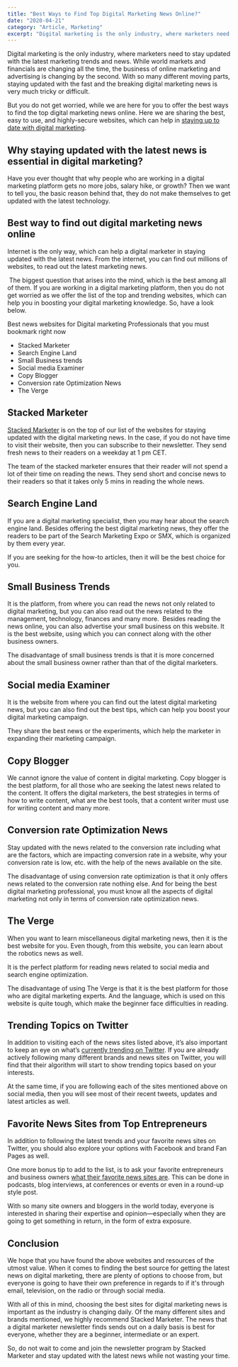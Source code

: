 ```yaml
---
title: "Best Ways to Find Top Digital Marketing News Online?"
date: "2020-04-21"
category: "Article, Marketing"
excerpt: "Digital marketing is the only industry, where marketers need to stay updated with the latest marketing trends and news. While world markets and financials are changing all the time, the business of online marketing and advertising is changing by the second. With so many different moving parts, staying updated with the fast and the breaking"
---
```


Digital marketing is the only industry, where marketers need to stay updated with the latest marketing trends and news. While world markets and financials are changing all the time, the business of online marketing and advertising is changing by the second. With so many different moving parts, staying updated with the fast and the breaking digital marketing news is very much tricky or difficult.

But you do not get worried, while we are here for you to offer the best ways to find the top digital marketing news online. Here we are sharing the best, easy to use, and highly-secure websites, which can help in [staying up to date with digital marketing](https://www.jeffbullas.com/digital-marketing-news-online/).

## Why staying updated with the latest news is essential in digital marketing?

Have you ever thought that why people who are working in a digital marketing platform gets no more jobs, salary hike, or growth? Then we want to tell you, the basic reason behind that, they do not make themselves to get updated with the latest technology.

## Best way to find out digital marketing news online

Internet is the only way, which can help a digital marketer in staying updated with the latest news. From the internet, you can find out millions of websites, to read out the latest marketing news.

 The biggest question that arises into the mind, which is the best among all of them. If you are working in a digital marketing platform, then you do not get worried as we offer the list of the top and trending websites, which can help you in boosting your digital marketing knowledge. So, have a look below.

Best news websites for Digital marketing Professionals that you must bookmark right now

- Stacked Marketer
- Search Engine Land
- Small Business trends
- Social media Examiner
- Copy Blogger
- Conversion rate Optimization News
- The Verge

## Stacked Marketer

[Stacked Marketer](https://zacjohnson.com/stacked-marketer/) is on the top of our list of the websites for staying updated with the digital marketing news. In the case, if you do not have time to visit their website, then you can subscribe to their newsletter. They send fresh news to their readers on a weekday at 1 pm CET.

The team of the stacked marketer ensures that their reader will not spend a lot of their time on reading the news. They send short and concise news to their readers so that it takes only 5 mins in reading the whole news.

## Search Engine Land

If you are a digital marketing specialist, then you may hear about the search engine land. Besides offering the best digital marketing news, they offer the readers to be part of the Search Marketing Expo or SMX, which is organized by them every year.

If you are seeking for the how-to articles, then it will be the best choice for you.

## Small Business Trends

It is the platform, from where you can read the news not only related to digital marketing, but you can also read out the news related to the management, technology, finances and many more.  Besides reading the news online, you can also advertise your small business on this website. It is the best website, using which you can connect along with the other business owners.

The disadvantage of small business trends is that it is more concerned about the small business owner rather than that of the digital marketers.

## Social media Examiner

It is the website from where you can find out the latest digital marketing news, but you can also find out the best tips, which can help you boost your digital marketing campaign.

They share the best news or the experiments, which help the marketer in expanding their marketing campaign.

## Copy Blogger

We cannot ignore the value of content in digital marketing. Copy blogger is the best platform, for all those who are seeking the latest news related to the content. It offers the digital marketers, the best strategies in terms of how to write content, what are the best tools, that a content writer must use for writing content and many more.

## Conversion rate Optimization News

Stay updated with the news related to the conversion rate including what are the factors, which are impacting conversion rate in a website, why your conversion rate is low, etc. with the help of the news available on the site.

The disadvantage of using conversion rate optimization is that it only offers news related to the conversion rate nothing else. And for being the best digital marketing professional, you must know all the aspects of digital marketing not only in terms of conversion rate optimization news.

## The Verge

When you want to learn miscellaneous digital marketing news, then it is the best website for you. Even though, from this website, you can learn about the robotics news as well.

It is the perfect platform for reading news related to social media and search engine optimization.

The disadvantage of using The Verge is that it is the best platform for those who are digital marketing experts. And the language, which is used on this website is quite tough, which make the beginner face difficulties in reading.

## Trending Topics on Twitter

In addition to visiting each of the news sites listed above, it’s also important to keep an eye on what’s [currently trending on Twitter](https://famoid.com/twitter-timeline-is-not-updating-properly/). If you are already actively following many different brands and news sites on Twitter, you will find that their algorithm will start to show trending topics based on your interests.

At the same time, if you are following each of the sites mentioned above on social media, then you will see most of their recent tweets, updates and latest articles as well.

## Favorite News Sites from Top Entrepreneurs

In addition to following the latest trends and your favorite news sites on Twitter, you should also explore your options with Facebook and brand Fan Pages as well.

One more bonus tip to add to the list, is to ask your favorite entrepreneurs and business owners [what their favorite news sites are](https://blogreign.com/50-entrepreneurs-share-their-favorite-tech-and-business-news-sites/). This can be done in podcasts, blog interviews, at conferences or events or even in a round-up style post.

With so many site owners and bloggers in the world today, everyone is interested in sharing their expertise and opinion—especially when they are going to get something in return, in the form of extra exposure.

## Conclusion

We hope that you have found the above websites and resources of the utmost value. When it comes to finding the best source for getting the latest news on digital marketing, there are plenty of options to choose from, but everyone is going to have their own preference in regards to if it's through email, television, on the radio or through social media.

With all of this in mind, choosing the best sites for digital marketing news is important as the industry is changing daily. Of the many different sites and brands mentioned, we highly recommend Stacked Marketer. The news that a digital marketer newsletter finds sends out on a daily basis is best for everyone, whether they are a beginner, intermediate or an expert.

So, do not wait to come and join the newsletter program by Stacked Marketer and stay updated with the latest news while not wasting your time.
